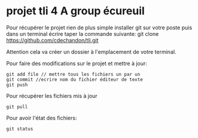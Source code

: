 # projet tli 4 A group écureuil
Pour récupérer le projet rien de plus simple installer git sur votre poste puis
dans un terminal écrire taper la commande suivante:
    git clone  https://github.com/cdechandon/tli.git

Attention cela va créer un dossier à l'emplacement de votre terminal.

Pour faire des modifications sur le projet et mettre à jour:
    
    git add file // mettre tous les fichiers un par un
    git commit //ecrire nom du fichier éditeur de texte
    git push

Pour récupérer les fichiers mis à jour

    git pull

Pour avoir l'état des fichiers:

    git status
